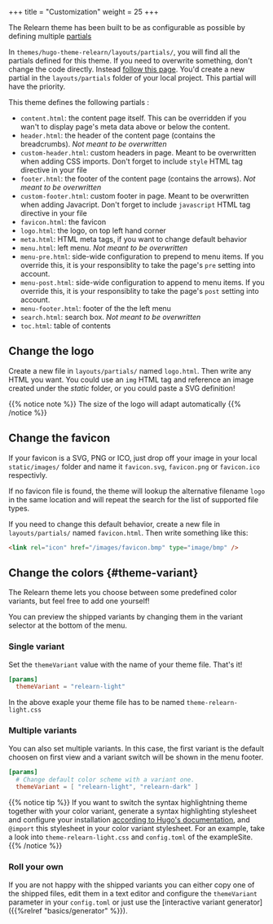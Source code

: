 +++
title = "Customization"
weight = 25
+++

The Relearn theme has been built to be as configurable as possible by defining multiple [partials](https://gohugo.io/templates/partials/)

In `themes/hugo-theme-relearn/layouts/partials/`, you will find all the partials defined for this theme. If you need to overwrite something, don't change the code directly. Instead [follow this page](https://gohugo.io/themes/customizing/). You'd create a new partial in the `layouts/partials` folder of your local project. This partial will have the priority.

This theme defines the following partials :

- `content.html`: the content page itself. This can be overridden if you wan't to display page's meta data above or below the content.
- `header.html`: the header of the content page (contains the breadcrumbs). _Not meant to be overwritten_
- `custom-header.html`: custom headers in page. Meant to be overwritten when adding CSS imports. Don't forget to include `style` HTML tag directive in your file
- `footer.html`: the footer of the content page (contains the arrows). _Not meant to be overwritten_
- `custom-footer.html`:  custom footer in page. Meant to be overwritten when adding Javacript. Don't forget to include `javascript` HTML tag directive in your file
- `favicon.html`: the favicon
- `logo.html`: the logo, on top left hand corner
- `meta.html`: HTML meta tags, if you want to change default behavior
- `menu.html`: left menu. _Not meant to be overwritten_
- `menu-pre.html`: side-wide configuration to prepend to menu items. If you override this, it is your responsiblity to take the page's `pre` setting into account.
- `menu-post.html`: side-wide configuration to append to menu items. If you override this, it is your responsiblity to take the page's `post` setting into account.
- `menu-footer.html`: footer of the the left menu
- `search.html`: search box. _Not meant to be overwritten_
- `toc.html`: table of contents

## Change the logo

Create a new file in `layouts/partials/` named `logo.html`. Then write any HTML you want.
You could use an `img` HTML tag and reference an image created under the *static* folder, or you could paste a SVG definition!

{{% notice note %}}
The size of the logo will adapt automatically
{{% /notice %}}

## Change the favicon

If your favicon is a SVG, PNG or ICO, just drop off your image in your local `static/images/` folder and name it `favicon.svg`, `favicon.png` or `favicon.ico` respectivly.

If no favicon file is found, the theme will lookup the alternative filename `logo` in the same location and will repeat the search for the list of supported file types.

If you need to change this default behavior, create a new file in `layouts/partials/` named `favicon.html`. Then write something like this:

```html
<link rel="icon" href="/images/favicon.bmp" type="image/bmp" />
```

## Change the colors {#theme-variant}

The Relearn theme lets you choose between some predefined color variants, but feel free to add one yourself!

You can preview the shipped variants by changing them in the variant selector at the bottom of the menu.

### Single variant

Set the `themeVariant` value with the name of your theme file. That's it!

```toml
[params]
  themeVariant = "relearn-light"
```

In the above exaple your theme file has to be named `theme-relearn-light.css`

### Multiple variants

You can also set multiple variants. In this case, the first variant is the default choosen on first view and a variant switch will be shown in the menu footer.

```toml
[params]
  # Change default color scheme with a variant one.
  themeVariant = [ "relearn-light", "relearn-dark" ]
```

{{% notice tip %}}
If you want to switch the syntax highlightning theme together with your color variant, generate a syntax highlighting stylesheet and configure your installation [according to Hugo's documentation](https://gohugo.io/content-management/syntax-highlighting/), and `@import` this stylesheet in your color variant stylesheet. For an example, take a look into `theme-relearn-light.css` and `config.toml` of the exampleSite.
{{% /notice %}}

### Roll your own

If you are not happy with the shipped variants you can either copy one of the shipped files, edit them in a text editor and configure the `themeVariant` parameter in your `config.toml` or just use the [interactive variant generator]({{%relref "basics/generator" %}}).
